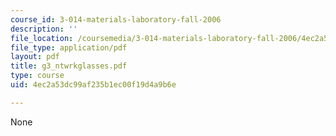 ```yaml
---
course_id: 3-014-materials-laboratory-fall-2006
description: ''
file_location: /coursemedia/3-014-materials-laboratory-fall-2006/4ec2a53dc99af235b1ec00f19d4a9b6e_g3_ntwrkglasses.pdf
file_type: application/pdf
layout: pdf
title: g3_ntwrkglasses.pdf
type: course
uid: 4ec2a53dc99af235b1ec00f19d4a9b6e

---
```

None